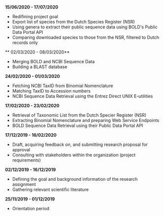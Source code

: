**15/06/2020 - 17/07/2020**
- Redifining project goal
- Export list of species from the Dutch Species Register (NSR)
- Using genera to extract their public sequence data using BOLD's Public Data Portal API
- Comparing downloaded species to those from the NSR, filtered to Dutch records only

** 02/03/2020 - 08/03/2020**
- Merging BOLD and NCBI Sequence Data
- Building a BLAST database

**24/02/2020 - 01/03/2020**
- Fetching NCBI TaxID from Binomial Nomenclature
- Matching TaxID to Accession numbers
- NCBI Sequence Data Retrieval using the Entrez Direct UNIX E-utilities

**17/02/2020 - 23/02/2020**
- Retrieval of Taxonomic List from the Dutch Specier Register (NSR)
- Extracting Binomial Nomenclature and preparing Web Service Endpoints
- BOLD Sequence Data Retrieval using their Public Data Portal API

**17/12/2019 - 16/02/2020**
- Draft, acquiring feedback on, and submitting research proposal for approval
- Consulting with stakeholders within the organization (project requirements)

**02/12/2019 - 16/12/2019**
- Defining the goal and background information of the research assignment
- Gathering relevant scientific literature

**25/11/2019 - 01/12/2019**
- Orientation period
